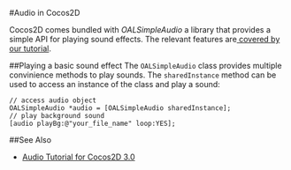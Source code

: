 #Audio in Cocos2D

Cocos2D comes bundled with *OALSimpleAudio* a library that provides a simple API for playing sound effects. The relevant features are[ covered by our tutorial](https://www.makegameswith.us/gamernews/355/playing-sounds-in-cocos2d-30).

##Playing a basic sound effect
The `OALSimpleAudio` class provides multiple convinience methods to play sounds. The `sharedInstance` method can be used to access an instance of the class and play a sound:

	// access audio object
	OALSimpleAudio *audio = [OALSimpleAudio sharedInstance];
	// play background sound
	[audio playBg:@"your_file_name" loop:YES];

##See Also

- [Audio Tutorial for Cocos2D 3.0](https://www.makegameswith.us/gamernews/355/playing-sounds-in-cocos2d-30)
